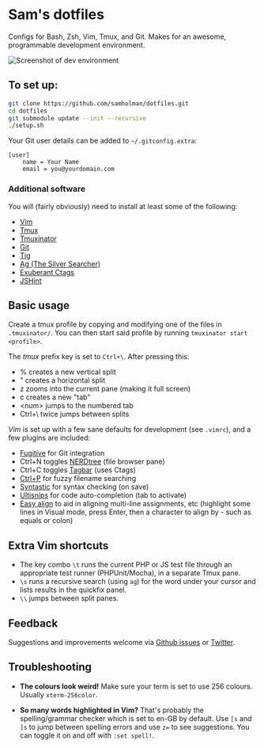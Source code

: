 # Sam's dotfiles
Configs for Bash, Zsh, Vim, Tmux, and Git. Makes for an awesome, programmable development environment.

![Screenshot of dev environment](https://samholman.com/files/tmux-vim.jpg)

## To set up:
```bash
git clone https://github.com/samholman/dotfiles.git
cd dotfiles
git submodule update --init --recursive
./setup.sh
```

Your Git user details can be added to `~/.gitconfig.extra`:
```
[user]
    name = Your Name
    email = you@yourdomain.com
```

### Additional software
You will (fairly obviously) need to install at least some of the following:

* [Vim](http://www.vim.org)
* [Tmux](http://tmux.sourceforge.net)
* [Tmuxinator](https://github.com/tmuxinator/tmuxinator)
* [Git](http://git-scm.com)
* [Tig](https://github.com/jonas/tig)
* [Ag (The Silver Searcher)](https://github.com/ggreer/the_silver_searcher)
* [Exuberant Ctags](http://ctags.sourceforge.net)
* [JSHint](https://github.com/jshint/jshint/)

## Basic usage
Create a tmux profile by copying and modifying one of the files in `.tmuxinator/`.
You can then start said profile by running `tmuxinator start <profile>`.

The *tmux* prefix key is set to `Ctrl+\`. After pressing this:

* % creates a new vertical split
* " creates a horizontal split
* z zooms into the current pane (making it full screen)
* c creates a new "tab"
* \<num\> jumps to the numbered tab
* Ctrl+\ twice jumps between splits

*Vim* is set up with a few sane defaults for development (see `.vimrc`), and a few plugins are included:

* [Fugitive](https://github.com/tpope/vim-fugitive) for Git integration
* Ctrl+N toggles [NERDtree](https://github.com/scrooloose/nerdtree) (file browser pane)
* Ctrl+C toggles [Tagbar](https://github.com/majutsushi/tagbar) (uses Ctags)
* [Ctrl+P](https://github.com/kien/ctrlp.vim) for fuzzy filename searching
* [Syntastic](https://github.com/scrooloose/syntastic) for syntax checking (on save)
* [Ultisnips](https://github.com/SirVer/ultisnips) for code auto-completion (tab to activate)
* [Easy align](https://github.com/junegunn/vim-easy-align) to aid in aligning multi-line assignments, etc (highlight some lines in Visual mode, press Enter, then a character to align by - such as equals or colon)

## Extra Vim shortcuts

* The key combo `\t` runs the current PHP or JS test file through an appropriate test runner (PHPUnit/Mocha), in a separate Tmux pane.
* `\s` runs a recursive search (using `ag`) for the word under your cursor and lists results in the quickfix panel.
* `\\` jumps between split panes.

## Feedback

Suggestions and improvements welcome via [Github issues](https://github.com/samholman/dotfiles/issues) or [Twitter](https://twitter.com/samh).

## Troubleshooting

* **The colours look weird!**
  Make sure your term is set to use 256 colours. Usually `xterm-256color`.

* **So many words highlighted in Vim?**
  That's probably the spelling/grammar checker which is set to en-GB by default. Use `[s` and `]s` to jump between spelling errors and use `z=` to see suggestions.
  You can toggle it on and off with `:set spell!`.
